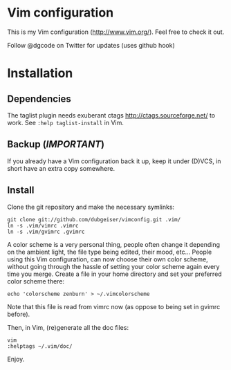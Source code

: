 Vim configuration
=================

This is my Vim configuration (http://www.vim.org/).
Feel free to check it out.

Follow @dgcode on Twitter for updates (uses github hook)


Installation
============

Dependencies
------------
The taglist plugin needs exuberant ctags <http://ctags.sourceforge.net/> to work.
See <code>:help taglist-install</code> in Vim.


Backup (*IMPORTANT*)
--------------------
If you already have a Vim configuration back it up, keep it under (D)VCS, in short have an extra copy somewhere.


Install
-------
Clone the git repository and make the necessary symlinks:

    git clone git://github.com/dubgeiser/vimconfig.git .vim/
    ln -s .vim/vimrc .vimrc
    ln -s .vim/gvimrc .gvimrc

A color scheme is a very personal thing, people often change it depending on the ambient light, the file type being edited, their mood, etc...  People using this Vim configuration, can now choose their own color scheme, without going through the hassle of setting your color scheme again every time you merge.  Create a file in your home directory and set your preferred color scheme there:

	echo 'colorscheme zenburn' > ~/.vimcolorscheme

Note that this file is read from vimrc now (as oppose to being set in gvimrc before).

Then, in Vim, (re)generate all the doc files:

    vim
    :helptags ~/.vim/doc/

Enjoy.

